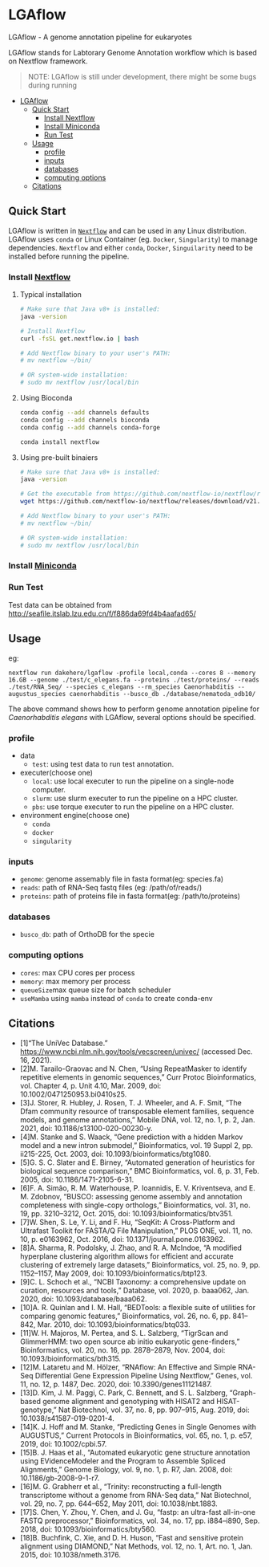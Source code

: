 # LGAflow

LGAflow - A genome annotation pipeline for eukaryotes

LGAflow stands for Labtorary Genome Annotation workflow which is based on Nextflow framework.

> NOTE: LGAflow is still under development, there might be some bugs during running

- [LGAflow](#lgaflow)
  - [Quick Start](#quick-start)
    - [Install Nextflow](#install-nextflow)
    - [Install Miniconda](#install-miniconda)
    - [Run Test](#run-test)
  - [Usage](#usage)
    - [profile](#profile)
    - [inputs](#inputs)
    - [databases](#databases)
    - [computing options](#computing-options)
  - [Citations](#citations)

## Quick Start

LGAflow is written in [`Nextflow`](https://github.com/nextflow-io/nextflow?msclkid=8ee65eeaa9df11ec9e177e3bb2743c73) and can be used in any Linux distribution. LGAflow uses `conda` or Linux Container (eg. `Docker`, `Singularity`) to manage dependencies. `Nextflow` and either `conda`, `Docker`, `Singuilarity` need to be installed before running the pipeline.

### Install [Nextflow](https://nf-co.re/usage/installation)

1. Typical installation
    ``` bash
    # Make sure that Java v8+ is installed:
    java -version

    # Install Nextflow
    curl -fsSL get.nextflow.io | bash

    # Add Nextflow binary to your user's PATH:
    # mv nextflow ~/bin/

    # OR system-wide installation:
    # sudo mv nextflow /usr/local/bin
    ```
2. Using Bioconda
    ``` bash
    conda config --add channels defaults
    conda config --add channels bioconda
    conda config --add channels conda-forge

    conda install nextflow
    ```

3. Using pre-built binaiers
    ``` bash
    # Make sure that Java v8+ is installed:
    java -version

    # Get the executable from https://github.com/nextflow-io/nextflow/releases eg :
    wget https://github.com/nextflow-io/nextflow/releases/download/v21.10.6/nextflow-21.10.6-all -O nextflow

    # Add Nextflow binary to your user's PATH:
    # mv nextflow ~/bin/

    # OR system-wide installation:
    # sudo mv nextflow /usr/local/bin
    ```

### Install [Miniconda](https://conda.io/projects/conda/en/latest/user-guide/install/index.html)

### Run Test
Test data can be obtained from http://seafile.itslab.lzu.edu.cn/f/f886da69fd4b4aafad65/

## Usage
eg:
```
nextflow run dakehero/lgaflow -profile local,conda --cores 8 --memory 16.GB --genome ./test/c_elegans.fa --proteins ./test/proteins/ --reads ./test/RNA_Seq/ --species c_elegans --rm_species Caenorhabditis --augustus_species caenorhabditis --busco_db ./database/nematoda_odb10/ 
```

The above command shows how to perform genome annotation pipeline for *Caenorhabditis elegans* with LGAflow, several options should be specified.

### profile
- data
  - `test`: using test data to run test annotation.
- executer(choose one)
  - `local`: use local executer to run the pipeline on a single-node computer.
  - `slurm`: use slurm executer to run the pipeline on a HPC cluster.
  - `pbs`: use torque executer to run the pipeline on a HPC cluster.
- environment engine(choose one)
  - `conda`
  - `docker`
  - `singularity`
### inputs
- `genome`: genome assemably file in fasta format(eg: species.fa)
- `reads`: path of RNA-Seq fastq files (eg: /path/of/reads/)
- `proteins`: path of proteins file in fasta format(eg: /path/to/proteins)
### databases
- `busco_db`: path of OrthoDB for the specie
### computing options
- `cores`: max CPU cores per process
- `memory`: max memory per process
- `queueSize`max queue size for batch scheduler
- `useMamba` using `mamba` instead of `conda` to create conda-env
## Citations
- [1]“The UniVec Database.” https://www.ncbi.nlm.nih.gov/tools/vecscreen/univec/ (accessed Dec. 16, 2021).
- [2]M. Tarailo-Graovac and N. Chen, “Using RepeatMasker to identify repetitive elements in genomic sequences,” Curr Protoc Bioinformatics, vol. Chapter 4, p. Unit 4.10, Mar. 2009, doi: 10.1002/0471250953.bi0410s25.
- [3]J. Storer, R. Hubley, J. Rosen, T. J. Wheeler, and A. F. Smit, “The Dfam community resource of transposable element families, sequence models, and genome annotations,” Mobile DNA, vol. 12, no. 1, p. 2, Jan. 2021, doi: 10.1186/s13100-020-00230-y.
- [4]M. Stanke and S. Waack, “Gene prediction with a hidden Markov model and a new intron submodel,” Bioinformatics, vol. 19 Suppl 2, pp. ii215-225, Oct. 2003, doi: 10.1093/bioinformatics/btg1080.
- [5]G. S. C. Slater and E. Birney, “Automated generation of heuristics for biological sequence comparison,” BMC Bioinformatics, vol. 6, p. 31, Feb. 2005, doi: 10.1186/1471-2105-6-31.
- [6]F. A. Simão, R. M. Waterhouse, P. Ioannidis, E. V. Kriventseva, and E. M. Zdobnov, “BUSCO: assessing genome assembly and annotation completeness with single-copy orthologs,” Bioinformatics, vol. 31, no. 19, pp. 3210–3212, Oct. 2015, doi: 10.1093/bioinformatics/btv351.
- [7]W. Shen, S. Le, Y. Li, and F. Hu, “SeqKit: A Cross-Platform and Ultrafast Toolkit for FASTA/Q File Manipulation,” PLOS ONE, vol. 11, no. 10, p. e0163962, Oct. 2016, doi: 10.1371/journal.pone.0163962.
- [8]A. Sharma, R. Podolsky, J. Zhao, and R. A. McIndoe, “A modified hyperplane clustering algorithm allows for efficient and accurate clustering of extremely large datasets,” Bioinformatics, vol. 25, no. 9, pp. 1152–1157, May 2009, doi: 10.1093/bioinformatics/btp123.
- [9]C. L. Schoch et al., “NCBI Taxonomy: a comprehensive update on curation, resources and tools,” Database, vol. 2020, p. baaa062, Jan. 2020, doi: 10.1093/database/baaa062.
- [10]A. R. Quinlan and I. M. Hall, “BEDTools: a flexible suite of utilities for comparing genomic features,” Bioinformatics, vol. 26, no. 6, pp. 841–842, Mar. 2010, doi: 10.1093/bioinformatics/btq033.
- [11]W. H. Majoros, M. Pertea, and S. L. Salzberg, “TigrScan and GlimmerHMM: two open source ab initio eukaryotic gene-finders,” Bioinformatics, vol. 20, no. 16, pp. 2878–2879, Nov. 2004, doi: 10.1093/bioinformatics/bth315.
- [12]M. Lataretu and M. Hölzer, “RNAflow: An Effective and Simple RNA-Seq Differential Gene Expression Pipeline Using Nextflow,” Genes, vol. 11, no. 12, p. 1487, Dec. 2020, doi: 10.3390/genes11121487.
- [13]D. Kim, J. M. Paggi, C. Park, C. Bennett, and S. L. Salzberg, “Graph-based genome alignment and genotyping with HISAT2 and HISAT-genotype,” Nat Biotechnol, vol. 37, no. 8, pp. 907–915, Aug. 2019, doi: 10.1038/s41587-019-0201-4.
- [14]K. J. Hoff and M. Stanke, “Predicting Genes in Single Genomes with AUGUSTUS,” Current Protocols in Bioinformatics, vol. 65, no. 1, p. e57, 2019, doi: 10.1002/cpbi.57.
- [15]B. J. Haas et al., “Automated eukaryotic gene structure annotation using EVidenceModeler and the Program to Assemble Spliced Alignments,” Genome Biology, vol. 9, no. 1, p. R7, Jan. 2008, doi: 10.1186/gb-2008-9-1-r7.
- [16]M. G. Grabherr et al., “Trinity: reconstructing a full-length transcriptome without a genome from RNA-Seq data,” Nat Biotechnol, vol. 29, no. 7, pp. 644–652, May 2011, doi: 10.1038/nbt.1883.
- [17]S. Chen, Y. Zhou, Y. Chen, and J. Gu, “fastp: an ultra-fast all-in-one FASTQ preprocessor,” Bioinformatics, vol. 34, no. 17, pp. i884–i890, Sep. 2018, doi: 10.1093/bioinformatics/bty560.
- [18]B. Buchfink, C. Xie, and D. H. Huson, “Fast and sensitive protein alignment using DIAMOND,” Nat Methods, vol. 12, no. 1, Art. no. 1, Jan. 2015, doi: 10.1038/nmeth.3176.
